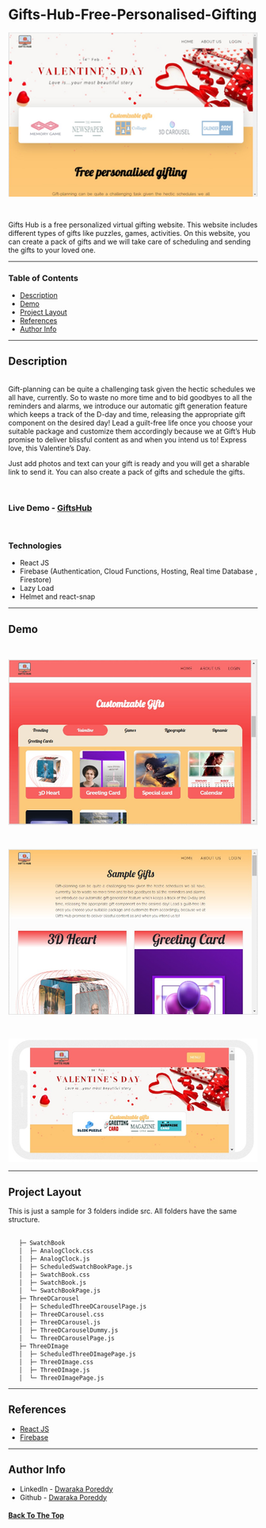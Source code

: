 # Gifts-Hub-Free-Personalised-Gifting

![Project Image](README_IMAGES/1.jpeg)

<br />

Gifts Hub is a free personalized virtual gifting website. This website includes different types of gifts like puzzles, games, activities. On this website, you can create a pack of gifts and we will take care of scheduling and sending the gifts to your loved one.

---

### Table of Contents

- [Description](#description)
- [Demo](#demo)
- [Project Layout](#project-layout)
- [References](#references)
- [Author Info](#author-info)

---

## Description

<br>
Gift-planning can be quite a challenging task given the hectic schedules we all have, currently. So to waste no more time and to bid goodbyes to all the reminders and alarms, we introduce our automatic gift generation feature which keeps a track of the D-day and time, releasing the appropriate gift component on the desired day! Lead a guilt-free life once you choose your suitable package and customize them accordingly because we at Gift’s Hub promise to deliver blissful content as and when you intend us to! Express love, this Valentine’s Day.

<br>

Just add photos and text can your gift is ready and you will get a sharable link to send it. You can also create a pack of gifts and schedule the gifts.

<br>

### Live Demo - [GiftsHub](https://update-image.web.app/)

<br>

### Technologies

- React JS
- Firebase (Authentication, Cloud Functions, Hosting, Real time Database ,  Firestore) 
- Lazy Load
- Helmet and react-snap


---

## Demo
<br>
<p align="center">
  <img  src="README_IMAGES\2.jpeg"  > 
</p>
<br>
<p align="center">
  <img  src="README_IMAGES\3.jpeg"  > 
</p>
<br>
<p align="center">
  <img  src="README_IMAGES\4.jpeg"  > 
</p>


---

## Project Layout

This is just a sample for 3 folders indide src. All folders have the same structure.

```

   ├─ SwatchBook
   │  ├─ AnalogClock.css
   │  ├─ AnalogClock.js
   │  ├─ ScheduledSwatchBookPage.js
   │  ├─ SwatchBook.css
   │  ├─ SwatchBook.js
   │  └─ SwatchBookPage.js
   ├─ ThreeDCarousel
   │  ├─ ScheduledThreeDCarouselPage.js
   │  ├─ ThreeDCarousel.css
   │  ├─ ThreeDCarousel.js
   │  ├─ ThreeDCarouselDummy.js
   │  └─ ThreeDCarouselPage.js
   ├─ ThreeDImage
   │  ├─ ScheduledThreeDImagePage.js
   │  ├─ ThreeDImage.css
   │  ├─ ThreeDImage.js
   │  └─ ThreeDImagePage.js

```

---

## References

- [React JS](https://reactjs.org/)
- [Firebase](https://firebase.google.com/)


---

## Author Info

- LinkedIn - [Dwaraka Poreddy](https://www.linkedin.com/in/dwaraka-poreddy-3bbb231b1/)
- Github - [Dwaraka Poreddy](https://github.com/Dwaraka-Poreddy)

#### [Back To The Top](#Gifts-Hub-Free-Personalised-Gifting)
